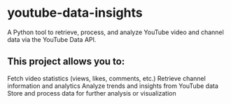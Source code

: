 # youtube-data-insights
A Python tool to retrieve, process, and analyze YouTube video and channel data via the YouTube Data API.
## This project allows you to:
  Fetch video statistics (views, likes, comments, etc.)
  Retrieve channel information and analytics
  Analyze trends and insights from YouTube data
  Store and process data for further analysis or visualization
